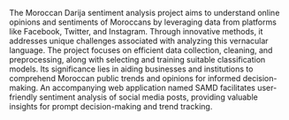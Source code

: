 The Moroccan Darija sentiment analysis project aims to understand online opinions and sentiments of Moroccans by leveraging data from platforms like Facebook, Twitter, and Instagram. Through innovative methods, it addresses unique challenges associated with analyzing this vernacular language. The project focuses on efficient data collection, cleaning, and preprocessing, along with selecting and training suitable classification models. Its significance lies in aiding businesses and institutions to comprehend Moroccan public trends and opinions for informed decision-making. An accompanying web application named SAMD facilitates user-friendly sentiment analysis of social media posts, providing valuable insights for prompt decision-making and trend tracking.

